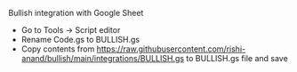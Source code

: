 Bullish integration with Google Sheet

-   Go to Tools -> Script editor 
-   Rename Code.gs to BULLISH.gs 
-   Copy contents from https://raw.githubusercontent.com/rishi-anand/bullish/main/integrations/BULLISH.gs to BULLISH.gs file and save 
